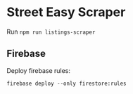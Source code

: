 # Street Easy Scraper

Run `npm run listings-scraper` 

## Firebase

Deploy firebase rules:

`firebase deploy --only firestore:rules`

